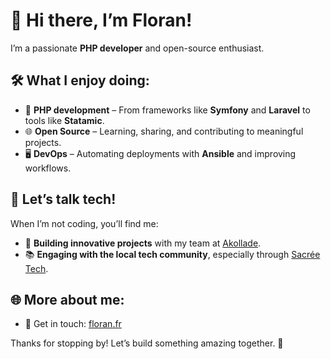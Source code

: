 # 👋 Hi there, I’m Floran!

I’m a passionate **PHP developer** and open-source enthusiast.  

## 🛠 What I enjoy doing:

- 🧩 **PHP development** – From frameworks like **Symfony** and **Laravel** to tools like **Statamic**.  
- 🌐 **Open Source** – Learning, sharing, and contributing to meaningful projects.  
- 🖥 **DevOps** – Automating deployments with **Ansible** and improving workflows.  

## 💬 Let’s talk tech!  

When I’m not coding, you’ll find me:  

- 🚀 **Building innovative projects** with my team at [Akollade](https://akollade.fr).  
- 📚 **Engaging with the local tech community**, especially through [Sacrée Tech](https://sacreetech.fr).  

## 🌐 More about me:

- 💌 Get in touch: [floran.fr](https://floran.fr/)  

Thanks for stopping by! Let’s build something amazing together. 🚀  
